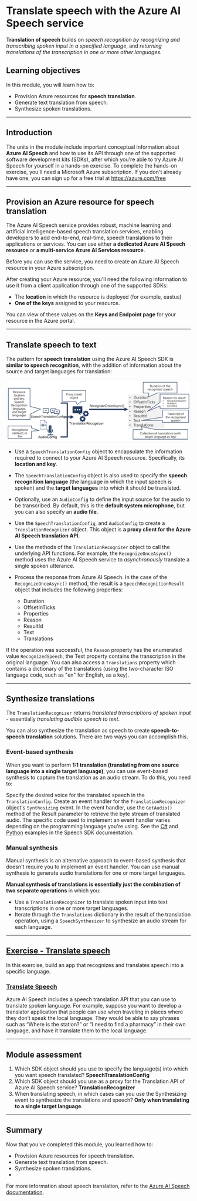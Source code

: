 # Translate speech with the Azure AI Speech service

**Translation of speech** builds on *speech recognition by recognizing and transcribing spoken input in a specified language*, and *returning translations of the transcription in one or more other languages*.

## Learning objectives

In this module, you will learn how to:

- Provision Azure resources for **speech translation**.
- Generate text translation from speech.
- Synthesize spoken translations.

---

## Introduction

The units in the module include important conceptual information about **Azure AI Speech** and how to use its API through one of the supported software development kits (SDKs), after which you're able to try Azure AI Speech for yourself in a hands-on exercise. To complete the hands-on exercise, you'll need a Microsoft Azure subscription. If you don't already have one, you can sign up for a free trial at https://azure.com/free

---

## Provision an Azure resource for speech translation

The Azure AI Speech service provides robust, machine learning and artificial intelligence-based speech translation services, enabling developers to add end-to-end, real-time, speech translations to their applications or services. You can use either **a dedicated Azure AI Speech resource** or **a multi-service Azure AI Services resource**.

Before you can use the service, you need to create an Azure AI Speech resource in your Azure subscription.

After creating your Azure resource, you'll need the following information to use it from a client application through one of the supported SDKs:

- The **location** in which the resource is deployed (for example, eastus)
- **One of the keys** assigned to your resource.

You can view of these values on the **Keys and Endpoint page** for your resource in the Azure portal.

---

## Translate speech to text

The pattern for **speech translation** using the Azure AI Speech SDK is **similar to speech recognition**, with the addition of information about the source and target languages for translation:

![process](image.png)

- Use a `SpeechTranslationConfig` object to encapsulate the information required to connect to your Azure AI Speech resource. Specifically, its **location and key**.

- The `SpeechTranslationConfig` object is also used to specify the **speech recognition language** (the language in which the input speech is spoken) and the **target languages** into which it should be translated.

- Optionally, use an `AudioConfig` to define the input source for the audio to be transcribed. By default, this is the **default system microphone**, but you can also specify an **audio file**.

- Use the `SpeechTranslationConfig`, and `AudioConfig` to create a `TranslationRecognizer` object. This object is **a proxy client for the Azure AI Speech translation API**.

- Use the methods of the `TranslationRecognizer` object to call the underlying API functions. For example, the `RecognizeOnceAsync()` method uses the Azure AI Speech service to *asynchronously* translate a single spoken utterance.

- Process the response from Azure AI Speech. In the case of the `RecognizeOnceAsync()` method, the result is a `SpeechRecognitionResult` object that includes the following properties:

    - Duration
    - OffsetInTicks
    - Properties
    - Reason
    - ResultId
    - Text
    - Translations

If the operation was successful, the `Reason` property has the enumerated value `RecognizedSpeech`, the Text property contains the transcription in the original language. You can also access a `Translations` property which contains a dictionary of the translations (using the two-character ISO language code, such as "en" for English, as a key).

---

## Synthesize translations

The `TranslationRecognizer` returns *translated transcriptions of spoken input* - essentially *translating audible speech to text*.

You can also synthesize the translation as speech to create **speech-to-speech translation** solutions. There are two ways you can accomplish this.

### Event-based synthesis

When you want to perform **1:1 translation (translating from one source language into a single target language)**, you can use event-based synthesis to capture the translation as an audio stream. To do this, you need to:

Specify the desired voice for the translated speech in the `TranslationConfig`. Create an event handler for the `TranslationRecognizer` object's `Synthesizing` event. In the event handler, use the `GetAudio()` method of the Result parameter to retrieve the byte stream of translated audio. The specific code used to implement an event handler varies depending on the programming language you're using. See the [C#](https://learn.microsoft.com/en-us/azure/ai-services/speech-service/get-started-speech-translation?pivots=programming-language-csharp) and [Python](https://learn.microsoft.com/en-us/azure/ai-services/speech-service/get-started-speech-translation?pivots=programming-language-python) examples in the Speech SDK documentation.

### Manual synthesis

Manual synthesis is an alternative approach to event-based synthesis that doesn't require you to implement an event handler. You can use manual synthesis to generate audio translations for one or more target languages.

**Manual synthesis of translations is essentially just the combination of two separate operations** in which you:

- Use a `TranslationRecognizer` to translate spoken input into text transcriptions in one or more target languages.
- Iterate through the `Translations` dictionary in the result of the translation operation, using a `SpeechSynthesizer` to synthesize an audio stream for each language.

---

## [Exercise - Translate speech](https://learn.microsoft.com/en-us/training/modules/translate-speech-speech-service/5-exercise-translate-speech)

In this exercise, build an app that recognizes and translates speech into a specific language.

### [Translate Speech](https://microsoftlearning.github.io/mslearn-ai-language/Instructions/Labs/08-translate-speech.html)

Azure AI Speech includes a speech translation API that you can use to translate spoken language. For example, suppose you want to develop a translator application that people can use when traveling in places where they don’t speak the local language. They would be able to say phrases such as “Where is the station?” or “I need to find a pharmacy” in their own language, and have it translate them to the local language.

---

## Module assessment

1. Which SDK object should you use to specify the language(s) into which you want speech translated? **SpeechTranslationConfig**
2. Which SDK object should you use as a proxy for the Translation API of Azure AI Speech service? **TranslationRecognizer**
3. When translating speech, in which cases can you use the Synthesizing event to synthesize the translations and speech? **Only when translating to a single target language**.

---

## Summary

Now that you've completed this module, you learned how to:

- Provision Azure resources for speech translation.
- Generate text translation from speech.
- Synthesize spoken translations.
- 
For more information about speech translation, refer to the [Azure AI Speech documentation](https://learn.microsoft.com/en-us/azure/ai-services/speech-service/speech-translation).